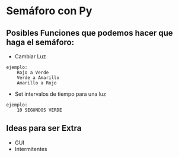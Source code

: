 # Semáforo con Py

## Posibles Funciones que podemos hacer que haga el semáforo:
* Cambiar Luz
``` 
ejemplo:
    Rojo a Verde
    Verde a Amarillo
    Amarillo a Rojo
```
* Set intervalos de tiempo para una luz
``` 
ejemplo:
    10 SEGUNDOS VERDE
```
  
## Ideas para ser Extra
* GUI
* Intermitentes

